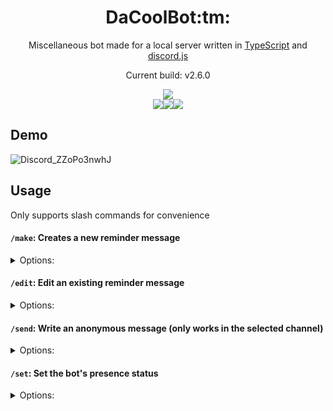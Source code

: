 <div align="center">
  <h1>DaCoolBot:tm:</h1>

Miscellaneous bot made for a local server written in [TypeScript](https://www.typescriptlang.org/) and [discord.js](https://discord.js.org/)

Current build: v2.6.0

<img src="https://img.shields.io/github/deployments/eng1k73cnh/DaCoolBot/dacoolbot?label=heroku&logo=heroku&style=for-the-badge" />
  <div style="display: flex; justify-content: center;">
    <img src=https://github.com/eng1k73cnh/DaCoolBot/actions/workflows/codeql-analysis.yml/badge.svg />
    <img src=https://github.com/eng1k73cnh/DaCoolBot/actions/workflows/build.yml/badge.svg />
    <img src=https://github.com/eng1k73cnh/DaCoolBot/actions/workflows/lint.yml/badge.svg />
  </div>

</div>

## Demo

![Discord_ZZoPo3nwhJ](https://user-images.githubusercontent.com/77577746/162664062-6c89329d-3863-4c98-bb63-066eedae5a12.gif)

## Usage

Only supports slash commands for convenience

#### `/make`: Creates a new reminder message

<details>
<summary> Options: </summary>

- `message` (string) (required): (Pastebin / Google Spreadsheets URL containing) reminder message content
  - Returns RAW Pastebin content if provided a Pastebin URL
    - Utilizes [axios](https://github.com/axios/axios)
  - Returns a screenshot of the spreadsheet if provided a Google Spreadsheets URL
    - Utilizes [capture-website](https://github.com/sindresorhus/capture-website) and [imgur](https://github.com/KenEucker/imgur)
  - Else returns the given message content
- `mention` (boolean): Mentions everyone after a message is created
  - Default output:
  ```typescript
  `@everyone DaCoolReminder is updated for ${new Date(
  	Date.now() + 7 * 3600 * 1000
  ).toLocaleString("en-US", {
  	weekday: "long",
  	month: "long",
  	day: "numeric",
  	year: "numeric"
  })}`;
  ```
- `note` (string): Mention note (not used if `mention` is false/not chosen)
  - Appends the note at the end of the mention message above (wrapped in parentheses)
  </details>

#### `/edit`: Edit an existing reminder message

<details>
<summary> Options: </summary>

- `id` (string) (required): ID of the message that needs to be edited
- `message` (string) (required): (Pastebin / Google Spreadsheets URL containing) reminder message content
  - Returns RAW Pastebin content if provided a Pastebin URL
    - Utilizes [axios](https://github.com/axios/axios)
  - Returns a screenshot of the spreadsheet if provided a Google Spreadsheets URL
    - Utilizes [capture-website](https://github.com/sindresorhus/capture-website) and [imgur](https://github.com/KenEucker/imgur)
  - Else returns the given message content
- `mention` (boolean): Mentions everyone after a message is created
  - Default output:
  ```typescript
  `@everyone DaCoolReminder is updated for ${new Date(
  	Date.now() + 7 * 3600 * 1000
  ).toLocaleString("en-US", {
  	weekday: "long",
  	month: "long",
  	day: "numeric",
  	year: "numeric"
  })}`;
  ```
- `note` (string): Mention note (not used if `mention` is false/not chosen)
  - Appends the note at the end of the mention message above (wrapped in parentheses)
  </details>

#### `/send`: Write an anonymous message (only works in the selected channel)

<details>
<summary> Options: </summary>

- `message` (string) (required): Message content
  - Sends the given message content as the bot
  </details>

#### `/set`: Set the bot's presence status

<details>
<summary> Options: </summary>

- `type` ([ActivityType](https://discord.js.org/#/docs/discord.js/stable/typedef/ActivityType)) (required): Type of the activity
- `message` (string) (required): Name of the activity
- `status` ([PresenceStatusData](https://discord.js.org/#/docs/discord.js/stable/typedef/PresenceStatusData)) (required): Bot's status
- `url` (string): Twitch/YouTube stream link
